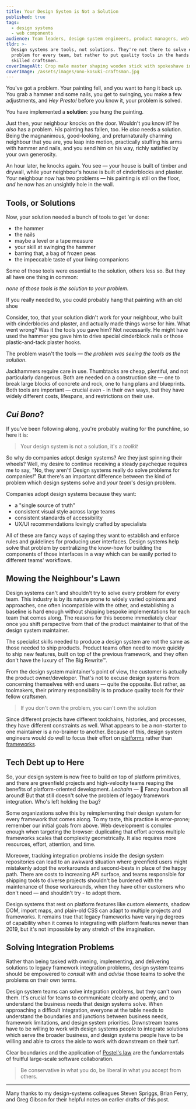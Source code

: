 ```yaml
---
title: Your Design System is Not a Solution
published: true
tags:
  - design systems
  - web components
audience: Team leaders, design system engineers, product managers, web developers
tldr: >-
  Design systems are tools, not solutions. They're not there to solve every
  problem for every team, but rather to put quality tools in the hands of
  skilled craftsmen.
coverImageAlt: Crop male master shaping wooden stick with spokeshave in workshop. Photo by Ono Kosuki
coverImage: /assets/images/ono-kosuki-craftsman.jpg
---
```


You've got a problem. Your painting fell, and you want to hang it back up.
You grab a hammer and some nails, you get to swinging, you make a few
adjustments, and *Hey Presto!* before you know it, your problem is solved.

You have implemented a **solution**: you hung the painting.

Just then, your neighbour knocks on the door. Wouldn't you know it? he *also*
has a problem. *His* painting has fallen, too. He *also* needs a solution. Being 
the magnanimous, good-looking, and preturnaturally charming neighbour that you 
are, you leap into motion, practically stuffing his arms with hammer and nails, 
and you send him on his way, richly satisfied by your own generosity.

An hour later, he knocks again. You see — your house is built of timber and
drywall, while your neighbour's house is built of cinderblocks and plaster. Your
neighbour now has two problems — his painting is still on the floor, *and* he 
now has an unsightly hole in the wall.

## Tools, or Solutions

Now, your solution needed a bunch of tools to get 'er done:

- the hammer
- the nails
- maybe a level or a tape measure
- your skill at swinging the hammer
- barring that, a bag of frozen peas
- the impeccable taste of your living companions

Some of those tools were essential to the solution, others less so. But they
all have one thing in common:

*none of those tools is the solution to your problem*.

If you really needed to, you could probably hang that painting with an old shoe

Consider, too, that your solution didn't work for your neighbour, who built with 
cinderblocks and plaster, and actually made things worse for him. What went 
wrong? Was it the tools you gave him? Not necessarily. He might have used the 
hammer you gave him to drive special cinderblock nails or those plastic-and-tack 
plaster hooks.

The problem wasn't the tools — *the problem was seeing the tools as the 
solution*.

Jackhammers require care in use. Thumbtacks are cheap, plentiful, and not 
particularly dangerous. Both are needed on a construction site — one to break 
large blocks of concrete and rock, one to hang plans and blueprints. Both tools 
are important — crucial even - in their own ways, but they have widely different 
costs, lifespans, and restrictions on their use.

## *Cui Bono*?

If you've been following along, you're probably waiting for the punchline,
so here it is:

> Your design system is not a solution, it's a *toolkit*

So why do companies adopt design systems? Are they just spinning their wheels?
Well, my desire to continue receiving a steady paycheque requires me to say, "No, 
they aren't! Design systems really do solve problems for companies!" But there's
an important difference between the kind of problem which design systems solve
and *your team*'s design problem.

Companies adopt design systems because they want:

- a "single source of truth"
- consistent visual style across large teams
- consistent standards of accessibility
- UX/UI recommendations lovingly crafted by specialists

All of these are fancy ways of saying they want to establish and enforce
rules and guidelines for producing user interfaces. Design systems help solve 
that problem by centralizing the know-how for building the components of those 
interfaces in a way which can be easily ported to different teams'
workflows.

## Mowing the Neighbour's Lawn

Design systems can't and shouldn't try to solve every problem for every team. 
This industry is by its nature prone to widely varied opinions and approaches, 
one often incompatible with the other, and establishing a baseline is hard 
enough without shipping bespoke implementations for each team that comes along.
The reasons for this become immediately clear once you shift perspective from 
that of the product maintainer to that of the design system maintainer.

The specialist skills needed to produce a design system are not the same as 
those needed to ship products. Product teams often need to move quickly to ship
new features, built on top of the previous framework, and they often don't have
the luxury of The Big Rewrite™.

From the design system maintainer's point of view, the customer is actually the
product owner/developer. That's not to excuse design systems from concerning 
themselves with end users — quite the opposite. But rather, as toolmakers, 
their primary responsibility is to produce quality tools for their fellow 
craftsmen.

> If you don't own the problem, you can't own the solution

Since different projects have different toolchains, histories, and processes,
they have different constraints as well. What appears to be a non-starter to one
maintainer is a no-brainer to another. Because of this, design system engineers
would do well to focus their effort on [platforms][platforms] rather than
[frameworks][frameworks].

## Tech Debt up to Here

So, your design system is now free to build on top of platform primitives, and
there are greenfield projects and high-velocity teams reaping the benefits of 
platform-oriented development. *Lechaim* — 🥃 Fancy bourbon all around! But that 
still doesn't solve the problem of legacy framework integration. Who's left 
holding the bag?

Some organizations solve this by reimplementing their design system for every 
framework that comes along. To my taste, this practice is error-prone; remember 
our initial goals from above. Web development is complex enough when targeting 
the browser: duplicating that effort across multiple frameworks scales that 
complexity geometrically. It also requires more resources, effort, attention, 
and time.

Moreover, tracking integration problems inside the design system repositories
can lead to an awkward situation where greenfield users might mistakenly adopt
the workarounds and second-bests in place of the happy path. There are costs to 
increasing API surface, and teams responsible for shipping tools to diverse
projects shouldn't be burdened with the maintenance of those workarounds, when
they have other customers who don't need — and shouldn't try - to adopt them.

Design systems that rest on platform features like custom elements, shadow DOM,
import maps, and plain-old CSS can adapt to multiple projects and frameworks.
It remains true that legacy frameworks have varying degrees of capability when
it comes to integrating with platform features newer than 2019, but it's not
impossible by any stretch of the imagination.

## Solving Integration Problems

Rather than being tasked with owning, implementing, and delivering solutions to
legacy framework integration problems, design system teams should be empowered 
to *consult* with and *advise* those teams to solve the problems on their own
terms.

Design system teams can solve integration problems, but they can't own them.
It's crucial for teams to communicate clearly and openly, and to understand the
business needs that design systems solve. When approaching a difficult
integration, everyone at the table needs to understand the boundaries and
junctions between business needs, framework limitations, and design system
priorities. Downstream teams have to be willing to work with design systems
people to integrate solutions which serve the broader business, and design
systems people have to be willing and able to cross the aisle to work with
downstream on their turf.

Clear boundaries and the application of [Postel's law][postel] are the
fundamentals of fruitful large-scale software collaboration.

> Be conservative in what you do, be liberal in what you accept from others.

-----

Many thanks to my design-systems colleagues Steven Spriggs, Brian Ferry, and 
Greg Gibson for their helpful notes on earlier drafts of this post.

[platforms]: https://infrequently.org/2020/06/platform-adjacency-theory/
[frameworks]: https://infrequently.org/series/reckoning/
[postel]: https://en.wikipedia.org/wiki/Robustness_principle
